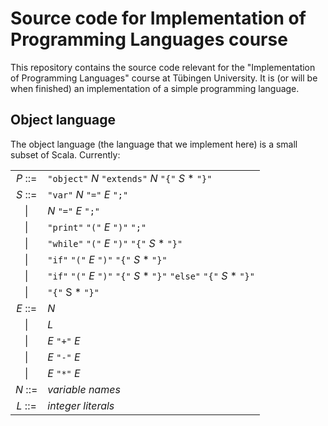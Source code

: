 # Source code for Implementation of Programming Languages course

This repository contains the source code relevant for the
"Implementation of Programming Languages" course at Tübingen
University. It is (or will be when finished) an implementation of
a simple programming language.

## Object language

The object language (the language that we implement here) is a
small subset of Scala. Currently:

|           |                                                                      |
|  :-----:  |  :------------------------------------------------------------------ |
|  *P* ::=  |  `"object"` *N* `"extends"` *N* `"{"` *S* * `"}"`                    |
|  *S* ::=  |  `"var"` *N* `"="` *E* `";"`                                         |
|      \|   |  *N* `"="` *E* `";"`                                                 |
|      \|   |  `"print"` `"("` *E* `")"` `";"`                                     |
|      \|   |  `"while"` `"("` *E* `")"` `"{"` *S* * `"}"`                         |
|      \|   |  `"if"` `"("` *E* `")"` `"{"` *S* * `"}"`                            |
|      \|   |  `"if"` `"("` *E* `")"` `"{"` *S* * `"}"` `"else"` `"{"` *S* * `"}"` |
|      \|   |  `"{"` S * `"}"`                                                     |
|  *E* ::=  |  *N*                                                                 |
|      \|   |  *L*                                                                 |
|      \|   |  *E* `"+"` *E*                                                       |
|      \|   |  *E* `"-"` *E*                                                       |
|      \|   |  *E* `"*"` *E*                                                       |
|  *N* ::=  |  *variable names*                                                    |
|  *L* ::=  |  *integer literals*                                                  |
